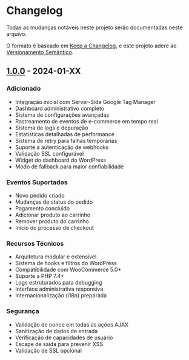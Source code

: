 # Changelog

Todas as mudanças notáveis neste projeto serão documentadas neste arquivo.

O formato é baseado em [Keep a Changelog](https://keepachangelog.com/pt-BR/1.0.0/),
e este projeto adere ao [Versionamento Semântico](https://semver.org/lang/pt-BR/).

## [1.0.0] - 2024-01-XX

### Adicionado
- Integração inicial com Server-Side Google Tag Manager
- Dashboard administrativo completo
- Sistema de configurações avançadas
- Rastreamento de eventos de e-commerce em tempo real
- Sistema de logs e depuração
- Estatísticas detalhadas de performance
- Sistema de retry para falhas temporárias
- Suporte a autenticação de webhooks
- Validação SSL configurável
- Widget do dashboard do WordPress
- Modo de fallback para maior confiabilidade

### Eventos Suportados
- Novo pedido criado
- Mudanças de status do pedido
- Pagamento concluído
- Adicionar produto ao carrinho
- Remover produto do carrinho
- Início do processo de checkout

### Recursos Técnicos
- Arquitetura modular e extensível
- Sistema de hooks e filtros do WordPress
- Compatibilidade com WooCommerce 5.0+
- Suporte a PHP 7.4+
- Logs estruturados para debugging
- Interface administrativa responsiva
- Internacionalização (i18n) preparada

### Segurança
- Validação de nonce em todas as ações AJAX
- Sanitização de dados de entrada
- Verificação de capacidades de usuário
- Escape de saída para prevenir XSS
- Validação de SSL opcional

[1.0.0]: https://github.com/seu-usuario/wc-sgtm-webhook/releases/tag/v1.0.0